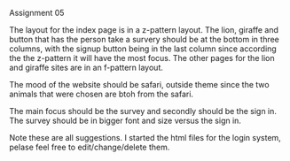 Assignment 05

The layout for the index page is in a z-pattern layout. The lion, giraffe and button that has the person take a survery should be at the bottom in three columns, with the signup button being in the last column since according the the z-pattern it will have the most focus. The other pages for the lion and giraffe sites are in an f-pattern layout.

The mood of the website should be safari, outside theme since the two animals that were chosen are btoh from the safari.

The main focus should be the survey and secondly should be the sign in. The survey should be in bigger font and size versus the sign in.

Note these are all suggestions. I started the html files for the login system, pelase feel free to edit/change/delete them.